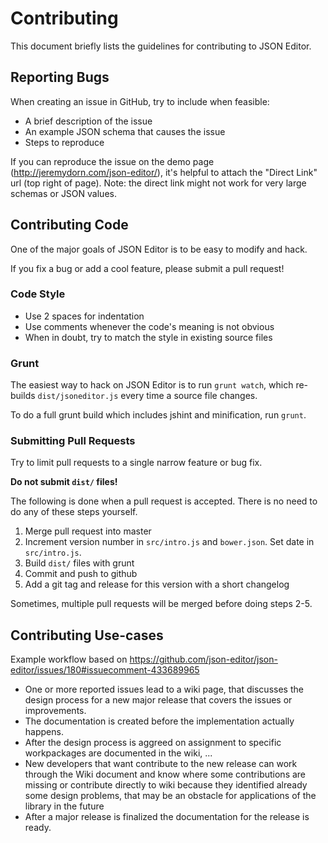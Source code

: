 Contributing
===============
This document briefly lists the guidelines for contributing to JSON Editor.

Reporting Bugs
----------------
When creating an issue in GitHub, try to include when feasible:
*  A brief description of the issue
*  An example JSON schema that causes the issue
*  Steps to reproduce

If you can reproduce the issue on the demo page (http://jeremydorn.com/json-editor/), it's helpful to attach the "Direct Link" url (top right of page).  Note: the direct link might not work for very large schemas or JSON values.


Contributing Code
--------------------------
One of the major goals of JSON Editor is to be easy to modify and hack.

If you fix a bug or add a cool feature, please submit a pull request!


### Code Style

*  Use 2 spaces for indentation
*  Use comments whenever the code's meaning is not obvious
*  When in doubt, try to match the style in existing source files

### Grunt

The easiest way to hack on JSON Editor is to run `grunt watch`, which 
re-builds `dist/jsoneditor.js` every time a source file changes.

To do a full grunt build which includes jshint and minification, run `grunt`.

### Submitting Pull Requests
Try to limit pull requests to a single narrow feature or bug fix.

__Do not submit `dist/` files!__ 

The following is done when a pull request is accepted.  There is no need to do any of these steps yourself.

1.  Merge pull request into master
2.  Increment version number in `src/intro.js` and `bower.json`.  Set date in `src/intro.js`.
3.  Build `dist/` files with grunt
4.  Commit and push to github
5.  Add a git tag and release for this version with a short changelog

Sometimes, multiple pull requests will be merged before doing steps 2-5.


Contributing Use-cases
--------------------------

Example workflow based on https://github.com/json-editor/json-editor/issues/180#issuecomment-433689965

- One or more reported issues lead to a wiki page, that discusses the design process for a new major release that covers the issues or improvements.
- The documentation is created before the implementation actually happens.
- After the design process is aggreed on assignment to specific workpackages are documented in the wiki, ...
- New developers that want contribute to the new release can work through the Wiki document and know where some contributions are missing or contribute directly to wiki because they identified already some design problems, that may be an obstacle for applications of the library in the future
- After a major release is finalized the documentation for the release is ready.

